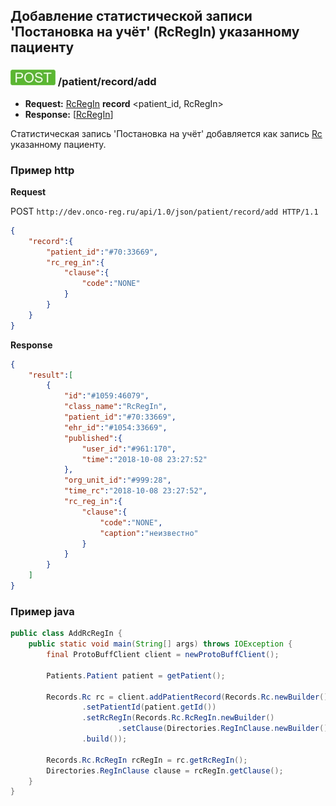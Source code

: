 ## Добавление статистической записи 'Постановка на учёт' (RcRegIn) указанному пациенту 

### ![POST](../../../../../img/post.png) /patient/record/add
* **Request:** [RcRegIn](../../../../../types/types.md#com.siams.med.api.Rc.RcRegIn) **record** <patient_id, RcRegIn>
* **Response:** [[RcRegIn](../../../../../types/types.md#com.siams.med.api.Rc.RcRegIn)]

Статистическая запись 'Постановка на учёт' добавляется как запись [Rc](../../../../../types/types.md#com.siams.med.api.Rc) указанному пациенту.

### Пример http

**Request**

POST `http://dev.onco-reg.ru/api/1.0/json/patient/record/add HTTP/1.1`
```json
{
    "record":{
        "patient_id":"#70:33669",
        "rc_reg_in":{
            "clause":{
                "code":"NONE"
            }
        }
    }
}
```

**Response**
```json
{
    "result":[
        {
            "id":"#1059:46079",
            "class_name":"RcRegIn",
            "patient_id":"#70:33669",
            "ehr_id":"#1054:33669",
            "published":{
                "user_id":"#961:170",
                "time":"2018-10-08 23:27:52"
            },
            "org_unit_id":"#999:28",
            "time_rc":"2018-10-08 23:27:52",
            "rc_reg_in":{
                "clause":{
                    "code":"NONE",
                    "caption":"неизвестно"
                }
            }
        }
    ]
}
```


### Пример java

```java
public class AddRcRegIn {
    public static void main(String[] args) throws IOException {
        final ProtoBuffClient client = newProtoBuffClient();

        Patients.Patient patient = getPatient();

        Records.Rc rc = client.addPatientRecord(Records.Rc.newBuilder()
                .setPatientId(patient.getId())
                .setRcRegIn(Records.Rc.RcRegIn.newBuilder()
                        .setClause(Directories.RegInClause.newBuilder().setCode("NONE")))
                .build());

        Records.Rc.RcRegIn rcRegIn = rc.getRcRegIn();
        Directories.RegInClause clause = rcRegIn.getClause();
    }
}
```

